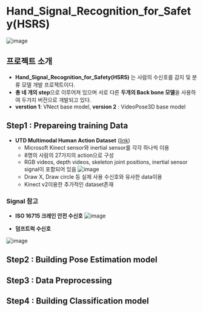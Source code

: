 # Hand_Signal_Recognition_for_Safety(HSRS)

![image](https://user-images.githubusercontent.com/39910353/73731602-1dd16380-477c-11ea-952e-12eb50a031dd.png)

## 프로젝트 소개
* **Hand_Signal_Recognition_for_Safety(HSRS)** 는 사람의 수신호를 감지 및 분류 모델 개발 프로젝트이다.
* **총 네 개의 step**으로 이루어져 있으며 서로 다른 **두개의 Back bone 모델**을 사용하여 두가지 버전으로 개발되고 있다.
* **verstion 1**: VNect base model,    **version 2** : VideoPose3D base model

## Step1 : Prepareing training Data

* **UTD Multimodal Human Action Dataset** ([link](https://personal.utdallas.edu/~kehtar/UTD-MHAD.html))
  - Microsoft Kinect sensor와 inertial sensor를 각각 하나씩 이용
  - 8명의 사람의 27가지의 action으로 구성
  - RGB videos, depth videos, skeleton joint positions, inertial sensor signal이 포함되어 있음
  ![image](https://user-images.githubusercontent.com/39910353/73733880-18761800-4780-11ea-807c-ba61cc2f3e5d.png)
  - Draw X, Draw circle 등 실제 사용 수신호와 유사한 data이용 
  - Kinect v2이용한 추가적인 dataset존재
  
### Signal 참고
* **ISO 16715 크레인 안전 수신호**
![image](https://user-images.githubusercontent.com/39910353/73734042-5c691d00-4780-11ea-844a-cd49c1ceb132.png)

* **덤프트럭 수신호**

![image](https://user-images.githubusercontent.com/39910353/73734074-6a1ea280-4780-11ea-91be-1f5aa6698a03.png)


## Step2 : Building Pose Estimation model



## Step3 : Data Preprocessing



## Step4 : Building Classification model
